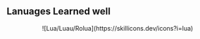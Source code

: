 ## Lanuages Learned well
<div style="width: inherit;height: 20; text-align: center;">
  ![Lua/Luau/Rolua](https://skillicons.dev/icons?i=lua)
</div>
